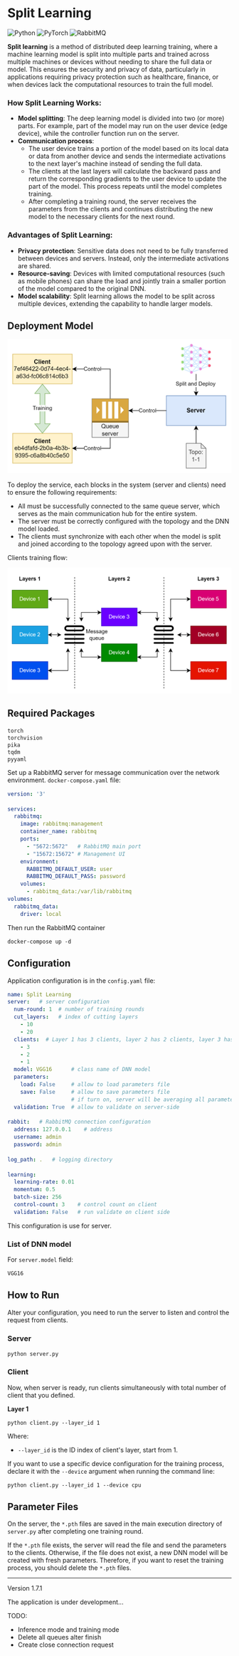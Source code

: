 # Split Learning

![Python](https://img.shields.io/badge/Python-3670A0?style=for-the-badge&logo=python&logoColor=ffdd54)
![PyTorch](https://img.shields.io/badge/PyTorch-EE4C2C?style=for-the-badge&logo=pytorch&logoColor=white)
![RabbitMQ](https://img.shields.io/badge/RabbitMQ-FF6600?style=for-the-badge&logo=rabbitmq&logoColor=white)

**Split learning** is a method of distributed deep learning training, where a machine learning model is split into multiple parts and trained across multiple machines or devices without needing to share the full data or model. This ensures the security and privacy of data, particularly in applications requiring privacy protection such as healthcare, finance, or when devices lack the computational resources to train the full model.

### How Split Learning Works:
- **Model splitting**: The deep learning model is divided into two (or more) parts. For example, part of the model may run on the user device (edge device), while the controller function run on the server.
- **Communication process**:
  - The user device trains a portion of the model based on its local data or data from another device and sends the intermediate activations to the next layer's machine instead of sending the full data.
  - The clients at the last layers will calculate the backward pass and return the corresponding gradients to the user device to update the part of the model. This process repeats until the model completes training.
  - After completing a training round, the server receives the parameters from the clients and continues distributing the new model to the necessary clients for the next round.

### Advantages of Split Learning:
- **Privacy protection**: Sensitive data does not need to be fully transferred between devices and servers. Instead, only the intermediate activations are shared.
- **Resource-saving**: Devices with limited computational resources (such as mobile phones) can share the load and jointly train a smaller portion of the model compared to the original DNN.
- **Model scalability**: Split learning allows the model to be split across multiple devices, extending the capability to handle larger models.

## Deployment Model

![deploy_model](pics/deploy_model.png)

To deploy the service, each blocks in the system (server and clients) need to ensure the following requirements:
- All must be successfully connected to the same queue server, which serves as the main communication hub for the entire system.
- The server must be correctly configured with the topology and the DNN model loaded.
- The clients must synchronize with each other when the model is split and joined according to the topology agreed upon with the server.

Clients training flow:

![sl_model](pics/sl_model.png)

## Required Packages
```
torch
torchvision
pika
tqdm
pyyaml
```

Set up a RabbitMQ server for message communication over the network environment. `docker-compose.yaml` file:

```yaml
version: '3'

services:
  rabbitmq:
    image: rabbitmq:management
    container_name: rabbitmq
    ports:
      - "5672:5672"   # RabbitMQ main port
      - "15672:15672" # Management UI
    environment:
      RABBITMQ_DEFAULT_USER: user
      RABBITMQ_DEFAULT_PASS: password
    volumes:
      - rabbitmq_data:/var/lib/rabbitmq
volumes:
  rabbitmq_data:
    driver: local
```

Then run the RabbitMQ container

```commandline
docker-compose up -d
```

## Configuration

Application configuration is in the `config.yaml` file:

```yaml
name: Split Learning
server:   # server configuration
  num-round: 1  # number of training rounds
  cut_layers:   # index of cutting layers 
    - 10
    - 20
  clients:  # Layer 1 has 3 clients, layer 2 has 2 clients, layer 3 has 1 client
    - 3
    - 2
    - 1
  model: VGG16      # class name of DNN model
  parameters:
    load: False     # allow to load parameters file
    save: False     # allow to save parameters file
                    # if turn on, server will be averaging all parameters
  validation: True  # allow to validate on server-side

rabbit:   # RabbitMQ connection configuration
  address: 127.0.0.1    # address
  username: admin
  password: admin

log_path: .   # logging directory

learning:
  learning-rate: 0.01
  momentum: 0.5
  batch-size: 256
  control-count: 3    # control count on client
  validation: False   # run validate on client side
```

This configuration is use for server.

### List of DNN model

For `server.model` field:

```
VGG16
```

## How to Run

Alter your configuration, you need to run the server to listen and control the request from clients.

### Server

```commandline
python server.py
```

### Client

Now, when server is ready, run clients simultaneously with total number of client that you defined.

**Layer 1**

```commandline
python client.py --layer_id 1
```

Where:
- `--layer_id` is the ID index of client's layer, start from 1.

If you want to use a specific device configuration for the training process, declare it with the `--device` argument when running the command line:

```commandline
python client.py --layer_id 1 --device cpu
```

## Parameter Files

On the server, the `*.pth` files are saved in the main execution directory of `server.py` after completing one training round.

If the `*.pth` file exists, the server will read the file and send the parameters to the clients. Otherwise, if the file does not exist, a new DNN model will be created with fresh parameters. Therefore, if you want to reset the training process, you should delete the `*.pth` files.

---

Version 1.7.1

The application is under development...

TODO:
- Inference mode and training mode
- Delete all queues alter finish
- Create close connection request
